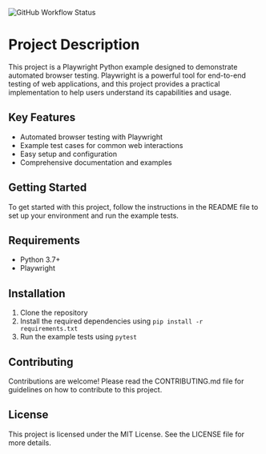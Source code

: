 ![GitHub Workflow Status](https://img.shields.io/github/actions/workflow/status/sanamtashildar/playwright-python-example/manual-test.yml?branch=main)

# Project Description

This project is a Playwright Python example designed to demonstrate automated browser testing. Playwright is a powerful tool for end-to-end testing of web applications, and this project provides a practical implementation to help users understand its capabilities and usage.

## Key Features

- Automated browser testing with Playwright
- Example test cases for common web interactions
- Easy setup and configuration
- Comprehensive documentation and examples

## Getting Started

To get started with this project, follow the instructions in the README file to set up your environment and run the example tests.

## Requirements

- Python 3.7+
- Playwright

## Installation

1. Clone the repository
2. Install the required dependencies using `pip install -r requirements.txt`
3. Run the example tests using `pytest`

## Contributing

Contributions are welcome! Please read the CONTRIBUTING.md file for guidelines on how to contribute to this project.

## License

This project is licensed under the MIT License. See the LICENSE file for more details.